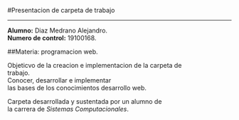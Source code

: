 #Presentacion de carpeta de trabajo

*****

**Alumno:** Diaz Medrano Alejandro.  
**Numero de control:** 19100168.  

##Materia: programacion web.

Objeticvo de la creacion e implementacion de la carpeta de   
trabajo.  
Conocer, desarrollar e implementar  
las bases de los conocimientos desarrollo web.

Carpeta desarrollada y sustentada por un alumno de  
la carrera de *Sistemas Computacionales*.